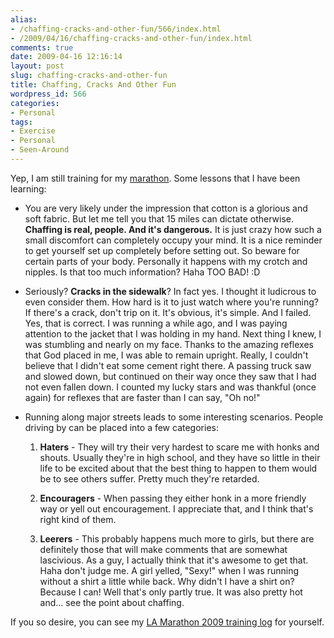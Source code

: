 ```yaml
---
alias:
- /chaffing-cracks-and-other-fun/566/index.html
- /2009/04/16/chaffing-cracks-and-other-fun/index.html
comments: true
date: 2009-04-16 12:16:14
layout: post
slug: chaffing-cracks-and-other-fun
title: Chaffing, Cracks And Other Fun
wordpress_id: 566
categories:
- Personal
tags:
- Exercise
- Personal
- Seen-Around
---
```


Yep, I am still training for my [marathon](http://www.goingthewongway.com/2009/02/03/marathon/).  Some lessons that I have been learning:





  * You are very likely under the impression that cotton is a glorious and soft fabric.  But let me tell you that 15 miles can dictate otherwise.  **Chaffing is real, people.  And it's dangerous.**  It is just crazy how such a small discomfort can completely occupy your mind.  It is a nice reminder to get yourself set up completely before setting out.  So beware for certain parts of your body.  Personally it happens with my crotch and nipples.  Is that too much information?  Haha TOO BAD! :D


  * Seriously?  **Cracks in the sidewalk**?  In fact yes.  I thought it ludicrous to even consider them.  How hard is it to just watch where you're running?  If there's a crack, don't trip on it.  It's obvious, it's simple.  And I failed.  Yes, that is correct.  I was running a while ago, and I was paying attention to the jacket that I was holding in my hand.  Next thing I knew, I was stumbling and nearly on my face.  Thanks to the amazing reflexes that God placed in me, I was able to remain upright.  Really, I couldn't believe that I didn't eat some cement right there.  A passing truck saw and slowed down, but continued on their way once they saw that I had not even fallen down.  I counted my lucky stars and was thankful (once again) for reflexes that are faster than I can say, "Oh no!"


  * Running along major streets leads to some interesting scenarios.  People driving by can be placed into a few categories:

    1. **Haters** - They will try their very hardest to scare me with honks and shouts.  Usually they're in high school, and they have so little in their life to be excited about that the best thing to happen to them would be to see others suffer.  Pretty much they're retarded.


    2. **Encouragers** - When passing they either honk in a more friendly way or yell out encouragement.  I appreciate that, and I think that's right kind of them.


    3. **Leerers** - This probably happens much more to girls, but there are definitely those that will make comments that are somewhat lascivious.  As a guy, I actually think that it's awesome to get that.  Haha don't judge me.  A girl yelled, "Sexy!" when I was running without a shirt a little while back.  Why didn't I have a shirt on?  Because I can!  Well that's only partly true.  It was also pretty hot and... see the point about chaffing.



If you so desire, you can see my [LA Marathon 2009 training log](http://spreadsheets.google.com/pub?key=paQawpLdPpn-M47OHMSL-GA) for yourself.
